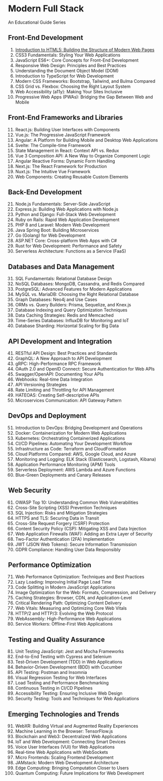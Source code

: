 # Modern Full Stack
An Educational Guide Series

## Front-End Development

1. [Introduction to HTML5: Building the Structure of Modern Web Pages](001-introduction-to-html5-building-the-structure-of-modern-web-pages.md)
2. CSS3 Fundamentals: Styling Your Web Applications
3. JavaScript ES6+: Core Concepts for Front-End Development
4. Responsive Web Design: Principles and Best Practices
5. Understanding the Document Object Model (DOM)
6. Introduction to TypeScript for Web Development
7. Modern CSS Frameworks: Bootstrap, Tailwind, and Bulma Compared
8. CSS Grid vs. Flexbox: Choosing the Right Layout System
9. Web Accessibility (a11y): Making Your Sites Inclusive
10. Progressive Web Apps (PWAs): Bridging the Gap Between Web and Mobile

## Front-End Frameworks and Libraries

11. React.js: Building User Interfaces with Components
12. Vue.js: The Progressive JavaScript Framework
13. Angular: A Platform for Building Mobile and Desktop Web Applications
14. Svelte: The Compile-time Framework
15. State Management in React: Context API vs. Redux
16. Vue 3 Composition API: A New Way to Organize Component Logic
17. Angular Reactive Forms: Dynamic Form Handling
18. Next.js: The React Framework for Production
19. Nuxt.js: The Intuitive Vue Framework
20. Web Components: Creating Reusable Custom Elements

## Back-End Development

21. Node.js Fundamentals: Server-Side JavaScript
22. Express.js: Building Web Applications with Node.js
23. Python and Django: Full-Stack Web Development
24. Ruby on Rails: Rapid Web Application Development
25. PHP 8 and Laravel: Modern Web Development
26. Java Spring Boot: Building Microservices
27. Go (Golang) for Web Development
28. ASP.NET Core: Cross-platform Web Apps with C#
29. Rust for Web Development: Performance and Safety
30. Serverless Architecture: Functions as a Service (FaaS)

## Databases and Data Management

31. SQL Fundamentals: Relational Database Design
32. NoSQL Databases: MongoDB, Cassandra, and Redis Compared
33. PostgreSQL: Advanced Features for Modern Applications
34. MySQL vs. MariaDB: Choosing the Right Relational Database
35. Graph Databases: Neo4j and Use Cases
36. ORMs vs. Query Builders: Prisma, Sequelize, and Knex.js
37. Database Indexing and Query Optimization Techniques
38. Data Caching Strategies: Redis and Memcached
39. Time-Series Databases: InfluxDB for Monitoring and IoT
40. Database Sharding: Horizontal Scaling for Big Data

## API Development and Integration

41. RESTful API Design: Best Practices and Standards
42. GraphQL: A New Approach to API Development
43. gRPC: High-Performance RPC Framework
44. OAuth 2.0 and OpenID Connect: Secure Authentication for Web APIs
45. Swagger/OpenAPI: Documenting Your APIs
46. Webhooks: Real-time Data Integration
47. API Versioning Strategies
48. Rate Limiting and Throttling for API Management
49. HATEOAS: Creating Self-descriptive APIs
50. Microservices Communication: API Gateway Pattern

## DevOps and Deployment

51. Introduction to DevOps: Bridging Development and Operations
52. Docker: Containerization for Modern Web Applications
53. Kubernetes: Orchestrating Containerized Applications
54. CI/CD Pipelines: Automating Your Development Workflow
55. Infrastructure as Code: Terraform and CloudFormation
56. Cloud Platforms Compared: AWS, Google Cloud, and Azure
57. Monitoring and Logging: ELK Stack (Elasticsearch, Logstash, Kibana)
58. Application Performance Monitoring (APM) Tools
59. Serverless Deployment: AWS Lambda and Azure Functions
60. Blue-Green Deployments and Canary Releases

## Web Security

61. OWASP Top 10: Understanding Common Web Vulnerabilities
62. Cross-Site Scripting (XSS) Prevention Techniques
63. SQL Injection: Risks and Mitigation Strategies
64. HTTPS and TLS: Securing Data in Transit
65. Cross-Site Request Forgery (CSRF) Protection
66. Content Security Policy (CSP): Mitigating XSS and Data Injection
67. Web Application Firewalls (WAF): Adding an Extra Layer of Security
68. Two-Factor Authentication (2FA) Implementation
69. JWT (JSON Web Tokens): Secure Information Transmission
70. GDPR Compliance: Handling User Data Responsibly

## Performance Optimization

71. Web Performance Optimization: Techniques and Best Practices
72. Lazy Loading: Improving Initial Page Load Time
73. Code Splitting in Modern JavaScript Applications
74. Image Optimization for the Web: Formats, Compression, and Delivery
75. Caching Strategies: Browser, CDN, and Application-Level
76. Critical Rendering Path: Optimizing Content Delivery
77. Web Vitals: Measuring and Optimizing Core Web Vitals
78. HTTP/2 and HTTP/3: Evolving the Web Protocol
79. WebAssembly: High-Performance Web Applications
80. Service Workers: Offline-First Web Applications

## Testing and Quality Assurance

81. Unit Testing JavaScript: Jest and Mocha Frameworks
82. End-to-End Testing with Cypress and Selenium
83. Test-Driven Development (TDD) in Web Applications
84. Behavior-Driven Development (BDD) with Cucumber
85. API Testing: Postman and Insomnia
86. Visual Regression Testing for Web Interfaces
87. Load Testing and Performance Benchmarking
88. Continuous Testing in CI/CD Pipelines
89. Accessibility Testing: Ensuring Inclusive Web Design
90. Security Testing: Tools and Techniques for Web Applications

## Emerging Technologies and Trends

91. WebXR: Building Virtual and Augmented Reality Experiences
92. Machine Learning in the Browser: TensorFlow.js
93. Blockchain and Web3: Decentralized Web Applications
94. IoT and Web Development: Connecting Smart Devices
95. Voice User Interfaces (VUI) for Web Applications
96. Real-time Web Applications with WebSockets
97. Micro Frontends: Scaling Frontend Development
98. JAMstack: Modern Web Development Architecture
99. Edge Computing: Bringing Computation Closer to Users
100. Quantum Computing: Future Implications for Web Development
